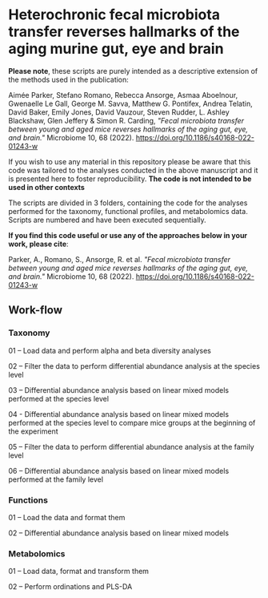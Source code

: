 # Heterochronic fecal microbiota transfer reverses hallmarks of the aging murine gut, eye and brain

**Please note**, these scripts are purely intended as a descriptive extension of the methods used in the publication: 

Aimée Parker, Stefano Romano, Rebecca Ansorge, Asmaa Aboelnour, Gwenaelle Le Gall, George M. Savva, Matthew G. Pontifex, Andrea Telatin, David Baker, Emily Jones, David Vauzour, Steven Rudder, L. Ashley Blackshaw, Glen Jeffery & Simon R. Carding, _"Fecal microbiota transfer between young and aged mice reverses hallmarks of the aging gut, eye, and brain."_ Microbiome 10, 68 (2022). https://doi.org/10.1186/s40168-022-01243-w

If you wish to use any material in this repository please be aware that this code was tailored to the analyses conducted in the above manuscript and it is presented here to foster reproducibility. **The code is not intended to be used in other contexts**

 The scripts are divided in 3 folders, containing the code for the analyses performed for the taxonomy, functional profiles, and metabolomics data. Scripts are numbered and have been executed sequentially.

**If you find this code useful or use any of the approaches below in your work, please cite**:

Parker, A., Romano, S., Ansorge, R. et al. _"Fecal microbiota transfer between young and aged mice reverses hallmarks of the aging gut, eye, and brain."_ Microbiome 10, 68 (2022). https://doi.org/10.1186/s40168-022-01243-w

## Work-flow
### Taxonomy
01 – Load data and perform alpha and beta diversity analyses

02 – Filter the data to perform differential abundance analysis at the species level

03 – Differential abundance analysis based on linear mixed models performed at the species level

04 - Differential abundance analysis based on linear mixed models performed at the species level to compare mice groups at the beginning of the experiment

05 – Filter the data to perform differential abundance analysis at the family level

06 – Differential abundance analysis based on linear mixed models performed at the family level

### Functions

01 – Load the data and format them

02 – Differential abundance analysis based on linear mixed models

### Metabolomics

01 – Load data, format and transform them

02 – Perform ordinations and PLS-DA
